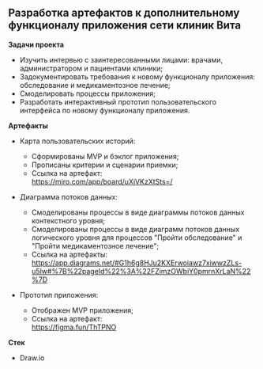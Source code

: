 ## Разработка артефактов к дополнительному функционалу приложения сети клиник Вита

**Задачи проекта**

- Изучить интервью с заинтересованными лицами: врачами, администратором и пациентами клиники;
- Задокументировать требования к новому функционалу приложения: обследование и медикаментозное лечение;
- Смоделировать процессы приложения;
- Разработать интерактивный прототип пользовательского интерфейса по новому функционалу приложения.

**Артефакты**

- Карта пользовательских историй:
   - Сформированы MVP и бэклог приложения;
   - Прописаны критерии и сценарии приемки;
   - Ссылка на артефакт:</br>https://miro.com/app/board/uXjVKzXtSts=/
 
- Диаграмма потоков данных:
   - Смоделированы процессы в виде диаграммы потоков данных контекстного уровня;
   - Смоделированы процессы в виде диаграмм потоков данных логического уровня для процессов "Пройти обследование" и "Пройти медикаментозное лечение";
   - Ссылка на артефакты:</br>https://app.diagrams.net/#G1h6g8HJu2KXErwoiawz7xiwwzZLs-u5lw#%7B%22pageId%22%3A%22FZimzOWbiY0pmrnXrLaN%22%7D

- Прототип приложения:
   - Отображен MVP приложения;
   - Ссылка на артефакт:</br>https://figma.fun/ThTPNO
 
     
**Стек**
- Draw.io

